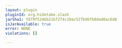 ```yaml
---
layout: plugin
pluginId: org.hidetake.slash
jarSha1: fd79f5246b21b7274c10ac527bd6fb0dad0ac6d8
isJarAvailable: true
error: NONE
violations: []

---
```

